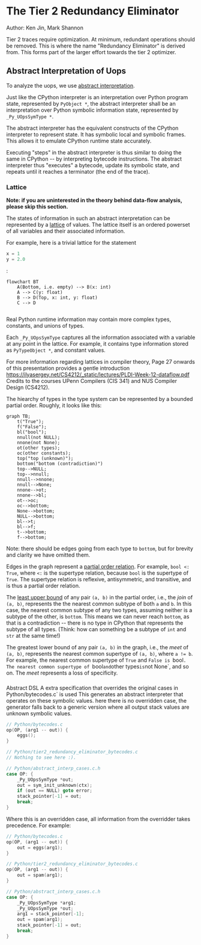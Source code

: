 # The Tier 2 Redundancy Eliminator

Author: Ken Jin, Mark Shannon

Tier 2 traces require optimization. At minimum, redundant operations
should be removed. This is where the name "Redundancy Eliminator" is
derived from. This forms part of the larger effort towards
the tier 2 optimizer.

## Abstract Interpretation of Uops

To analyze the uops, we use
[abstract interpretation](https://en.wikipedia.org/wiki/Abstract_interpretation).

Just like the CPython interpreter is an interpretation over
Python program state, represented by `PyObject *`, the abstract interpreter
shall be an interpretation over Python symbolic information state,
represented by `_Py_UOpsSymType *`.

The abstract interpreter has the equivalent constructs of the
CPython interpreter to represent state. It has symbolic
local and symbolic frames. This allows it to emulate CPython
runtime state accurately.

Executing "steps" in the abstract interpreter is thus similar to
doing the same in CPython -- by interpreting bytecode instructions.
The abstract interpreter thus "executes" a bytecode, update its
symbolic state, and repeats until it reaches a terminator (the end
of the trace).

### Lattice

**Note: if you are uninterested in the theory behind data-flow analysis,\
please skip this section.**

The states of information in such an abstract interpretation can be
represented by a [lattice](https://en.wikipedia.org/wiki/Lattice_(order))
of values. The lattice itself is an ordered powerset
of all variables and their associated information.

For example, here is a trivial lattice for the statement 
```python
x = 1
y = 2.0
```
:

```mermaid
flowchart BT
    A(Bottom, i.e. empty) --> B(x: int)
    A --> C(y: float)
    B --> D(Top, x: int, y: float)
    C --> D
  
```

Real Python runtime information
may contain more complex types, constants, and unions of types.

Each `_Py_UOpsSymType` captures all the information associated
with a variable at any point in the lattice. For example, it contains
type information stored as `PyTypeObject *`, and constant values.

For more information regarding lattices in compiler theory,
Page 27 onwards of this presentation provides a gentle introduction
https://ilyasergey.net/CS4212/_static/lectures/PLDI-Week-12-dataflow.pdf
Credits to the courses UPenn Compilers (CIS 341) and NUS Compiler
Design (CS4212).

The hiearchy of types in the type system can be represented
by a bounded partial order. Roughly, it looks like this:

```mermaid
graph TB;
    t("True");
    f("False");
    bl("bool");
    nnull(not NULL);
    nnone(not None);
    ot(other types);
    oc(other constants);
    top("top (unknown)");
    bottom("bottom (contradiction)")
    top-->NULL;
    top-->nnull;
    nnull-->nnone;
    nnull-->None;
    nnone-->ot;
    nnone-->bl;
    ot-->oc;
    oc-->bottom;
    None-->bottom;
    NULL-->bottom;
    bl-->t;
    bl-->f;
    t-->bottom;
    f-->bottom;
```

Note: there should be edges going from each type to `bottom`, but
for brevity and clarity we have omitted them.

Edges in the graph represent a
[partial order relation](https://en.wikipedia.org/wiki/Partially_ordered_set).
For example, `bool <: True`, where `<:` is the supertype relation,
because `bool` is the supertype of `True`. The supertype relation is
reflexive, antisymmetric, and transitive, and is thus a partial
order relation.

The [least upper bound](https://www.infinitelymore.xyz/p/lattices)
of any pair `(a, b)` in the partial order, i.e., the *join* of `(a, b)`,
represents the the nearest common subtype of both `a` and `b`.
In this case, the nearest common subtype of any two types,
assuming neither is a subtype of the other, is `bottom`.
This means we can never reach `bottom`, as that is a contradiction --
there is no type in CPython that represents the subtype of all types.
(Think: how can something be a subtype of `int` and `str` at the same time!)

The greatest lower bound of any pair `(a, b)` in the graph,
i.e., the *meet* of `(a, b)`,
represents the nearest common supertype of `(a, b)`, where `a != b`.
For example, the nearest common supertype of `True` and `False is `bool`.
The nearest common supertype of `bool` and `other types` is `not None`,
and so on. The *meet* represents a loss of specificity.

###
Abstract DSL  A extra specification that overrides the original cases
 in
 Python/bytecodes.c` is used
  This generates an abstract interpreter that operates
 on these symbolic values.
 here there is no overridden case, the generator falls back to a generic
version where all output stack values are unknown symbolic values.

```c
// Python/bytecodes.c
op(OP, (arg1 -- out)) {
    eggs();
}
```
```c
// Python/tier2_redundancy_eliminator_bytecodes.c
// Nothing to see here :).
```
```c
// Python/abstract_interp_cases.c.h
case OP: {
    _Py_UOpsSymType *out;
    out = sym_init_unknown(ctx);
    if (out == NULL) goto error;
    stack_pointer[-1] = out;
    break;
}
```

Where this is an overridden case, all information from the overridder
takes precedence. For example:

```c
// Python/bytecodes.c
op(OP, (arg1 -- out)) {
    out = eggs(arg1);
}
```
```c
// Python/tier2_redundancy_eliminator_bytecodes.c
op(OP, (arg1 -- out)) {
    out = spam(arg1);
}
```
```c
// Python/abstract_interp_cases.c.h
case OP: {
    _Py_UOpsSymType *arg1;
    _Py_UOpsSymType *out;
    arg1 = stack_pointer[-1];
    out = spam(arg1);
    stack_pointer[-1] = out;
    break;
}
```


